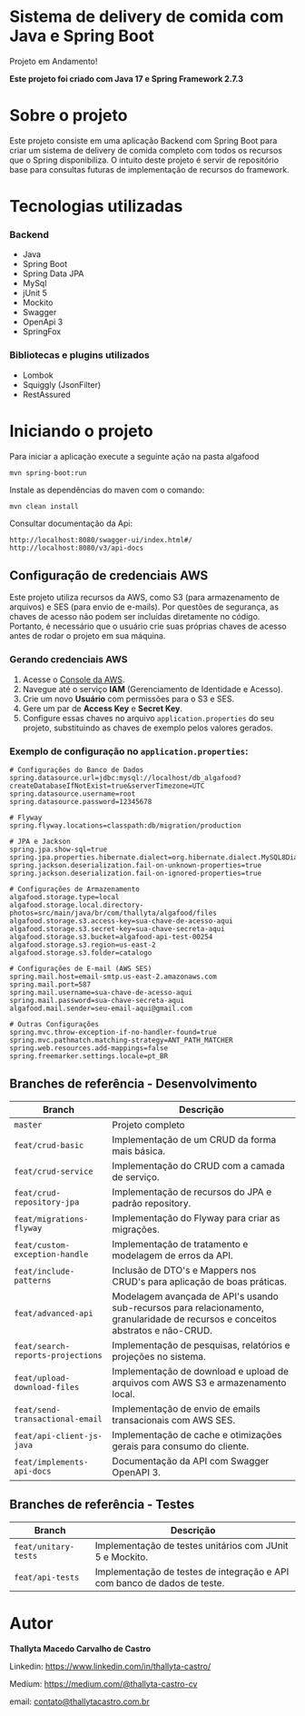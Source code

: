 # Sistema de delivery de comida com Java e Spring Boot
Projeto em Andamento!

<b>Este projeto foi criado com Java 17 e Spring Framework 2.7.3</b>

# Sobre o projeto

Este projeto consiste em uma aplicação Backend com Spring Boot para criar um sistema de delivery de comida completo com todos os recursos que o Spring disponibiliza.
O intuito deste projeto é servir de repositório base para consultas futuras de implementação de recursos do framework.

# Tecnologias utilizadas


### Backend

- Java
- Spring Boot
- Spring Data JPA
- MySql
- jUnit 5
- Mockito
- Swagger
- OpenApi 3
- SpringFox

### Bibliotecas e plugins utilizados

- Lombok
- Squiggly (JsonFilter)
- RestAssured

# Iniciando o projeto

Para iniciar a aplicação execute a seguinte ação na pasta algafood

```shell script
mvn spring-boot:run
```

Instale as dependências do maven com o comando:

```shell script
mvn clean install
```

Consultar documentação da Api:

```shell script
http://localhost:8080/swagger-ui/index.html#/
http://localhost:8080/v3/api-docs
```
## Configuração de credenciais AWS
Este projeto utiliza recursos da AWS, como S3 (para armazenamento de arquivos) e SES (para envio de e-mails). Por questões de segurança, as chaves de acesso não podem ser incluídas diretamente no código. Portanto, é necessário que o usuário crie suas próprias chaves de acesso antes de rodar o projeto em sua máquina.
### Gerando credenciais AWS

1. Acesse o [Console da AWS](https://aws.amazon.com/console/).
2. Navegue até o serviço **IAM** (Gerenciamento de Identidade e Acesso).
3. Crie um novo **Usuário** com permissões para o S3 e SES.
4. Gere um par de **Access Key** e **Secret Key**.
5. Configure essas chaves no arquivo `application.properties` do seu projeto, substituindo as chaves de exemplo pelos valores gerados.

### Exemplo de configuração no `application.properties`:

```properties
# Configurações do Banco de Dados
spring.datasource.url=jdbc:mysql://localhost/db_algafood?createDatabaseIfNotExist=true&serverTimezone=UTC
spring.datasource.username=root
spring.datasource.password=12345678

# Flyway
spring.flyway.locations=classpath:db/migration/production

# JPA e Jackson
spring.jpa.show-sql=true
spring.jpa.properties.hibernate.dialect=org.hibernate.dialect.MySQL8Dialect
spring.jackson.deserialization.fail-on-unknown-properties=true
spring.jackson.deserialization.fail-on-ignored-properties=true

# Configurações de Armazenamento
algafood.storage.type=local
algafood.storage.local.directory-photos=src/main/java/br/com/thallyta/algafood/files
algafood.storage.s3.access-key=sua-chave-de-acesso-aqui
algafood.storage.s3.secret-key=sua-chave-secreta-aqui
algafood.storage.s3.bucket=algafood-api-test-00254
algafood.storage.s3.region=us-east-2
algafood.storage.s3.folder=catalogo

# Configurações de E-mail (AWS SES)
spring.mail.host=email-smtp.us-east-2.amazonaws.com
spring.mail.port=587
spring.mail.username=sua-chave-de-acesso-aqui
spring.mail.password=sua-chave-secreta-aqui
algafood.mail.sender=seu-email-aqui@gmail.com

# Outras Configurações
spring.mvc.throw-exception-if-no-handler-found=true
spring.mvc.pathmatch.matching-strategy=ANT_PATH_MATCHER
spring.web.resources.add-mappings=false
spring.freemarker.settings.locale=pt_BR
```

## Branches de referência - Desenvolvimento

| Branch                        | Descrição                                                                                               |
|-------------------------------|---------------------------------------------------------------------------------------------------------|
| `master`                      | Projeto completo                                                                                        |
| `feat/crud-basic`             | Implementação de um CRUD da forma mais básica.                                                          |
| `feat/crud-service`           | Implementação do CRUD com a camada de serviço.                                                          |
| `feat/crud-repository-jpa`    | Implementação de recursos do JPA e padrão repository.                                                   |
| `feat/migrations-flyway`      | Implementação do Flyway para criar as migrações.                                                        |
| `feat/custom-exception-handle`| Implementação de tratamento e modelagem de erros da API.                                                |
| `feat/include-patterns`       | Inclusão de DTO's e Mappers nos CRUD's para aplicação de boas práticas.                                 |
| `feat/advanced-api`           | Modelagem avançada de API's usando sub-recursos para relacionamento, granularidade de recursos e conceitos abstratos e não-CRUD. |
| `feat/search-reports-projections` | Implementação de pesquisas, relatórios e projeções no sistema.                                          |
| `feat/upload-download-files`  | Implementação de download e upload de arquivos com AWS S3 e armazenamento local.                        |
| `feat/send-transactional-email`| Implementação de envio de emails transacionais com AWS SES.                                             |
| `feat/api-client-js-java`     | Implementação de cache e otimizações gerais para consumo do cliente.                                    |
| `feat/implements-api-docs`    | Documentação da API com Swagger OpenAPI 3.                                                              |


## Branches de referência - Testes
| Branch               | Descrição                                                                            |
|----------------------|--------------------------------------------------------------------------------------|
| `feat/unitary-tests`  | Implementação de testes unitários com JUnit 5 e Mockito.                             |
| `feat/api-tests`      | Implementação de testes de integração e API com banco de dados de teste.             |


# Autor
<b>Thallyta Macedo Carvalho de Castro</b>

Linkedin: https://www.linkedin.com/in/thallyta-castro/

Medium: https://medium.com/@thallyta-castro-cv

email: contato@thallytacastro.com.br
